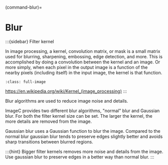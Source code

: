 
(command-blur)=
# Blur

:::{sidebar} Filter kernel

In image processing, a kernel, convolution matrix, or mask is a small matrix used for blurring, sharpening, embossing, edge detection, and more. 
This is accomplished by doing a convolution between the kernel and an image. 
Or more simply, when each pixel in the output image is a function of the nearby pixels (including itself) in the input image, the kernel is that function.



```{figure} images/blur_kernerl.drawio.svg
:class: full-image
```

https://en.wikipedia.org/wiki/Kernel_(image_processing)
:::

Blur algorithms are used to reduce image noise and details.

ImageC provides two different blur algorithms, "normal" blur and Gaussian blur.
For both the filter kernel size can be set.
The larger the kernel, the more details are removed from the image.

Gaussian blur uses a Gaussian function to blur the image.
Compared to the normal blur gaussian blur tends to preserve edges slightly better and avoids sharp transitions between blurred regions.

:::{hint}
Bigger filter kernels removes more noise and details from the image. Use gaussian blur to preserve edges in a better way than normal blur.
:::